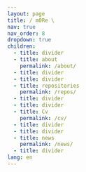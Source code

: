 ```yaml
---
layout: page
title: / m0Re \
nav: true
nav_order: 8
dropdown: true
children:
  - title: divider
  - title: about
    permalink: /about/
  - title: divider
  - title: divider
  - title: repositories
    permalink: /repos/
  - title: divider
  - title: divider
  - title: Cv
    permalink: /cv/
  - title: divider
  - title: divider
  - title: news
    permalink: /news/
  - title: divider
lang: en
---
```

